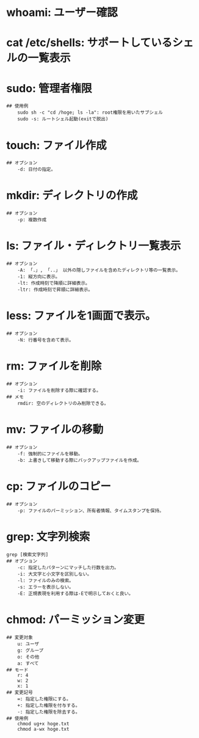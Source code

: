 # whoami: ユーザー確認
# cat /etc/shells: サポートしているシェルの一覧表示
# sudo: 管理者権限
	## 使用例
		sudo sh -c "cd /hoge; ls -la": root権限を用いたサブシェル
		sudo -s: ルートシェル起動(exitで脱出)

# touch: ファイル作成
	## オプション
		-d: 日付の指定。

# mkdir: ディレクトリの作成
	## オプション
		-p: 複数作成
	
# ls: ファイル・ディレクトリ一覧表示
	## オプション
		-A: 「.」, 「..」 以外の隠しファイルを含めたディレクトリ等の一覧表示。
		-1: 縦方向に表示。
		-lt: 作成時刻で降順に詳細表示。
		-ltr: 作成時刻で昇順に詳細表示。

# less: ファイルを1画面で表示。
	## オプション
		-N: 行番号を含めて表示。

# rm: ファイルを削除
	## オプション
		-i: ファイルを削除する際に確認する。
	## メモ
		rmdir: 空のディレクトリのみ削除できる。
	
# mv: ファイルの移動
	## オプション
		-f: 強制的にファイルを移動。
		-b: 上書きして移動する際にバックアップファイルを作成。

# cp: ファイルのコピー
	## オプション
		-p: ファイルのパーミッション、所有者情報、タイムスタンプを保持。

# grep: 文字列検索
	grep [検索文字列]
	## オプション
		-c: 指定したパターンにマッチした行数を出力。
		-i: 大文字と小文字を区別しない。
		-l: ファイルのみの検索。
		-s: エラーを表示しない。
		-E: 正規表現を利用する際は-Eで明示しておくと良い。

# chmod: パーミッション変更
	## 変更対象
		u: ユーザ
		g: グループ
		o: その他
		a: すべて
	## モード
		r: 4
		w: 2
		x: 1
	## 変更記号
		=: 指定した権限にする。
		+: 指定した権限を付与する。
		-: 指定した権限を除去する。
	## 使用例
		chmod ug+x hoge.txt
		chmod a-wx hoge.txt